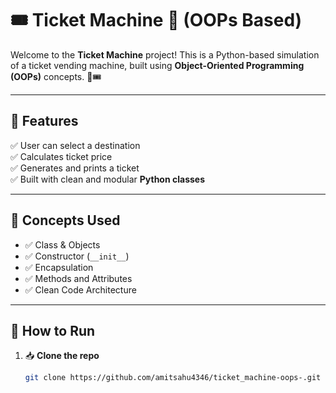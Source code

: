 # 🎟️ Ticket Machine 🎯 (OOPs Based)

Welcome to the **Ticket Machine** project! This is a Python-based simulation of a ticket vending machine, built using **Object-Oriented Programming (OOPs)** concepts. 🐍🎟️

---

## 📌 Features

✅ User can select a destination  
✅ Calculates ticket price  
✅ Generates and prints a ticket  
✅ Built with clean and modular **Python classes**

---

## 🧠 Concepts Used

- ✅ Class & Objects  
- ✅ Constructor (`__init__`)  
- ✅ Encapsulation  
- ✅ Methods and Attributes  
- ✅ Clean Code Architecture

---

## 🚀 How to Run

1. 📥 **Clone the repo**
   ```bash
   git clone https://github.com/amitsahu4346/ticket_machine-oops-.git
